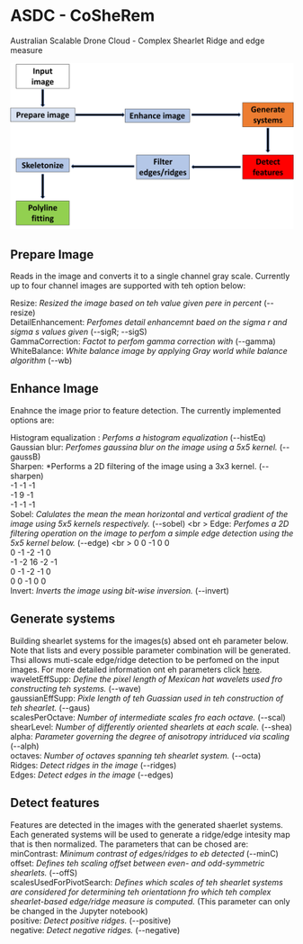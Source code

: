 # ASDC - CoSheRem
Australian Scalable Drone Cloud - Complex Shearlet Ridge and edge measure

![pic](wf.png)

## Prepare Image
Reads in the image and converts it to a single channel gray scale.
Currently up to four channel images are supported with teh option below:

Resize: *Resized the image based on teh value given pere in percent* (--resize) <br />
DetailEnhancement: *Perfomes detail enhancemnt baed on the sigma r and sigma s values given* (--sigR; --sigS) <br />
GammaCorrection: *Factot to perfom gamma correction with* (--gamma) <br />
WhiteBalance: *White balance image by applying Gray world while balance algorithm* (--wb) <br />

## Enhance Image
Enahnce the image prior to feature detection. The currently implemented options are:

Histogram equalization : *Perfoms a histogram equalization* (--histEq) <br />
Gaussian blur: *Perfomes gaussina blur on the image using a 5x5 kernel.* (--gaussB) <br />
Sharpen: *Performs a 2D filtering of the image using a 3x3 kernel. (--sharpen) <br />
-1 -1 -1 <br />
-1  9 -1 <br />
-1 -1 -1 <br />
Sobel: *Calulates the mean the mean horizontal and vertical gradient of the image using 5x5 kernels respectively.* (--sobel) <br \>
Edge: *Perfomes a 2D filtering operation on the image to perfom a simple edge detection using the 5x5 kernel below.* (--edge) <br \>
 0  0 -1  0  0 <br />
 0 -1 -2 -1  0 <br />
-1 -2 16 -2 -1 <br />
 0 -1 -2 -1  0 <br />
 0  0 -1  0  0 <br />
 Invert: *Inverts the image using bit-wise inversion.* (--invert) <br />
 
## Generate systems
Building shearlet systems for the images(s) absed ont eh parameter below. Note that lists and every possible parameter combination will be generated. Thsi allows muti-scale edge/ridge detection to be perfomed on the input images. For more detailed information ont eh parameters click [here](http://www.math.uni-bremen.de/cda/software/CoShREM_Parameter_Guide.pdf). <br />
waveletEffSupp: *Define the pixel length of Mexican hat wavelets used fro constructing teh systems.* (--wave) <br />
gaussianEffSupp: *Pixle length of teh Guassian used in teh construction of teh shearlet.* (--gaus) <br />
scalesPerOctave: *Number of intermediate scales fro each octave.* (--scal) <br />
shearLevel: *Number of differently oriented shearlets at each scale.* (--shea) <br />
alpha: *Parameter governing the degree of anisotropy intriduced via scaling* (--alph) <br />
octaves: *Number of octaves spanning teh shearlet system.* (--octa) <br />
Ridges: *Detect ridges in the image* (--ridges) <br />
Edges: *Detect edges in the image* (--edges) <br />

## Detect features
Features are detected in the images with the generated shaerlet systems. Each generated systems will be used to generate a ridge/edge intesity map that is then normalized. The parameters that can be chosed are: <br />
minContrast: *Minimum contrast of edges/ridges to eb detected* (--minC) <br/>
offset: *Defines teh scaling offset between even- and odd-symmetric shearlets.* (--offS) <br />
scalesUsedForPivotSearch: *Defines which scales of teh shearlet systems are considered for determining teh orientationn fro which teh complex shearlet-based edge/ridge measure is computed.* (This parameter can only be changed in the Jupyter notebook) <br />
positive: *Detect positive ridges.* (--positive) <br />
negative: *Detect negative ridges.* (--negative) <br />


 
